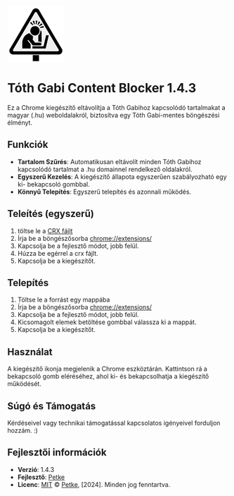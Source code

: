![Tóth Gabi Content Blocker](icon128.png)
# Tóth Gabi Content Blocker 1.4.3 


Ez a Chrome kiegészítő eltávolítja a Tóth Gabihoz kapcsolódó tartalmakat a magyar (.hu) weboldalakról, biztosítva egy Tóth Gabi-mentes böngészési élményt.

## Funkciók

- **Tartalom Szűrés**: Automatikusan eltávolít minden Tóth Gabihoz kapcsolódó tartalmat a .hu domainnel rendelkező oldalakról.
- **Egyszerű Kezelés**: A kiegészítő állapota egyszerűen szabályozható egy ki- bekapcsoló gombbal.
- **Könnyű Telepítés**: Egyszerű telepítés és azonnali működés.

## Teleítés (egyszerű)
1. töltse le a [CRX fájlt](crx/tothgabiblocker.crx)
2. Írja be a böngészősorba [chrome://extensions/](chrome://extensions/)
3. Kapcsolja be a fejlesztő módot, jobb felül.
4. Húzza be egérrel a crx fájlt.
6. Kapcsolja be a kiegészítőt.
  
## Telepítés
1. Töltse le a forrást egy mappába
2. Írja be a böngészősorba [chrome://extensions/](chrome://extensions/)
3. Kapcsolja be a fejlesztő módot, jobb felül.
5. Kicsomagolt elemek betöltése gombbal válassza ki a mappát.
6. Kapcsolja be a kiegészítőt.


   
## Használat

A kiegészítő ikonja megjelenik a Chrome eszköztárán. Kattintson rá a bekapcsoló gomb eléréséhez, ahol ki- és bekapcsolhatja a kiegészítő működését.

## Súgó és Támogatás

Kérdéseivel vagy technikai támogatással kapcsolatos igényeivel forduljon hozzám. :)

## Fejlesztői információk

- **Verzió**: 1.4.3
- **Fejlesztő**: [Petke](https://github.com/tajtipeter71)
- **Licenc**: [MIT](LICENSE)
© [Petke](https://github.com/tajtipeter71), [2024]. Minden jog fenntartva.
